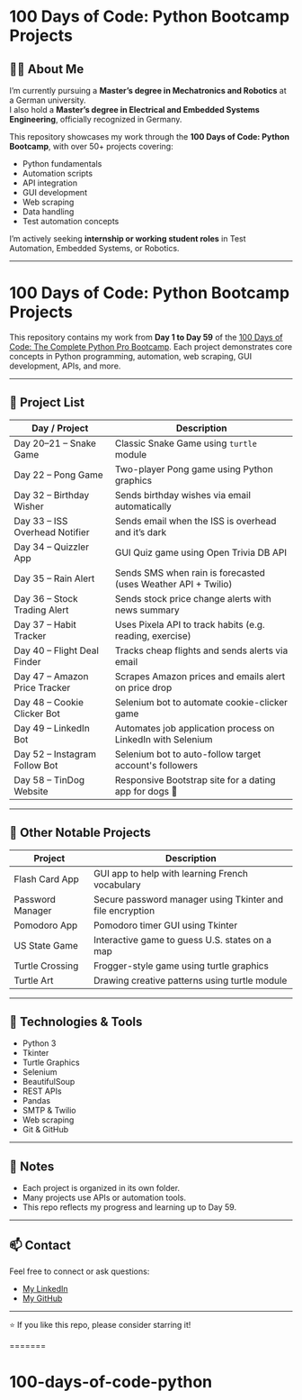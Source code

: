 # 100 Days of Code: Python Bootcamp Projects

## 👩‍💻 About Me

I’m currently pursuing a **Master’s degree in Mechatronics and Robotics** at a German university.  
I also hold a **Master’s degree in Electrical and Embedded Systems Engineering**, officially recognized in Germany.

This repository showcases my work through the **100 Days of Code: Python Bootcamp**, with over 50+ projects covering:

- Python fundamentals
- Automation scripts
- API integration
- GUI development
- Web scraping
- Data handling
- Test automation concepts

I’m actively seeking **internship or working student roles** in Test Automation, Embedded Systems, or Robotics.

---
# 100 Days of Code: Python Bootcamp Projects

This repository contains my work from **Day 1 to Day 59** of the [100 Days of Code: The Complete Python Pro Bootcamp](https://www.udemy.com/course/100-days-of-code/). Each project demonstrates core concepts in Python programming, automation, web scraping, GUI development, APIs, and more.

---

## 📆 Project List

| Day / Project | Description |
|---------------|-------------|
| Day 20–21 – Snake Game | Classic Snake Game using `turtle` module |
| Day 22 – Pong Game | Two-player Pong game using Python graphics |
| Day 32 – Birthday Wisher | Sends birthday wishes via email automatically |
| Day 33 – ISS Overhead Notifier | Sends email when the ISS is overhead and it’s dark |
| Day 34 – Quizzler App | GUI Quiz game using Open Trivia DB API |
| Day 35 – Rain Alert | Sends SMS when rain is forecasted (uses Weather API + Twilio) |
| Day 36 – Stock Trading Alert | Sends stock price change alerts with news summary |
| Day 37 – Habit Tracker | Uses Pixela API to track habits (e.g. reading, exercise) |
| Day 40 – Flight Deal Finder | Tracks cheap flights and sends alerts via email |
| Day 47 – Amazon Price Tracker | Scrapes Amazon prices and emails alert on price drop |
| Day 48 – Cookie Clicker Bot | Selenium bot to automate cookie-clicker game |
| Day 49 – LinkedIn Bot | Automates job application process on LinkedIn with Selenium |
| Day 52 – Instagram Follow Bot | Selenium bot to auto-follow target account's followers |
| Day 58 – TinDog Website | Responsive Bootstrap site for a dating app for dogs 🐶 |

---

## 🧩 Other Notable Projects

| Project | Description |
|---------|-------------|
| Flash Card App | GUI app to help with learning French vocabulary |
| Password Manager | Secure password manager using Tkinter and file encryption |
| Pomodoro App | Pomodoro timer GUI using Tkinter |
| US State Game | Interactive game to guess U.S. states on a map |
| Turtle Crossing | Frogger-style game using turtle graphics |
| Turtle Art | Drawing creative patterns using turtle module |

---

## 🚀 Technologies & Tools

- Python 3
- Tkinter
- Turtle Graphics
- Selenium
- BeautifulSoup
- REST APIs
- Pandas
- SMTP & Twilio
- Web scraping
- Git & GitHub

---

## 📌 Notes

- Each project is organized in its own folder.
- Many projects use APIs or automation tools.
- This repo reflects my progress and learning up to Day 59.

---

## 📫 Contact

Feel free to connect or ask questions:
- [My LinkedIn](https://www.linkedin.com/in/hibaould/)
- [My GitHub](https://github.com/HibaViba)

---

⭐️ If you like this repo, please consider starring it!

=======
# 100-days-of-code-python

